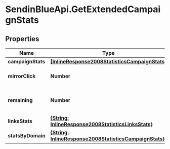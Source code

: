 # SendinBlueApi.GetExtendedCampaignStats

## Properties
Name | Type | Description | Notes
------------ | ------------- | ------------- | -------------
**campaignStats** | [**[InlineResponse2008StatisticsCampaignStats]**](InlineResponse2008StatisticsCampaignStats.md) |  | 
**mirrorClick** | **Number** | Number of clicks on mirror link | 
**remaining** | **Number** | Number of remaning emails to send | 
**linksStats** | [**{String: InlineResponse2008StatisticsLinksStats}**](InlineResponse2008StatisticsLinksStats.md) |  | 
**statsByDomain** | [**{String: InlineResponse2008StatisticsCampaignStats}**](InlineResponse2008StatisticsCampaignStats.md) |  | 


